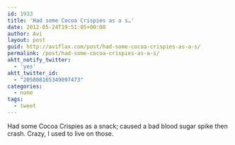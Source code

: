 ```yaml
---
id: 1933
title: 'Had some Cocoa Crispies as a s…'
date: 2012-05-24T19:51:05+00:00
author: Avi
layout: post
guid: http://aviflax.com/post/had-some-cocoa-crispies-as-a-s/
permalink: /post/had-some-cocoa-crispies-as-a-s/
aktt_notify_twitter:
  - 'yes'
aktt_twitter_id:
  - "205808165349097473"
categories:
  - none
tags:
  - tweet
---
```

Had some Cocoa Crispies as a snack; caused a bad blood sugar spike then crash. Crazy, I used to live on those.